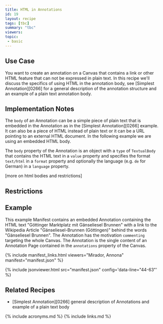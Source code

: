 ```yaml
---
title: HTML in Annotations
id: 19
layout: recipe
tags: [tbc]
summary: "tbc"
viewers:
topic: 
 - basic
---
```


## Use Case

You want to create an annotation on a Canvas that contains a link or other HTML feature that can not be expressed in plain text. In this recipe we'll discuss the specifics of using HTML in the annotation body, see [Simplest Annotation][0266] for a general description of the annotation structure and an example of a plain text annotation body.

## Implementation Notes

The `body` of an Annotation can be a simple piece of plain text that is embedded in the Annotation as in the [Simplest Annotation][0266] example. It can also be a piece of HTML instead of plain text or it can be a URL pointing to an external HTML document. In the following example we are using an embedded HTML body.

The `body` property of the Annotation is an object with a `type` of `TextualBody` that contains the HTML text in a `value` property and specifies the format `text/html` in a `format` property and optionally the language (e.g. `de` for German) in a `language` property.

[more on html bodies and restrictions]

## Restrictions


## Example

This example Manifest contains an embedded Annotation containing the HTML text "Göttinger Marktplatz mit Gänseliesel Brunnen" with a link to the Wikipedia Article "Gänseliesel-Brunnen (Göttingen)" behind the words "Gänseliesel Brunnen". The Annotation has the motivation `commenting` targeting the whole Canvas. The Annotation is the single content of an Annotation Page contained in the `annotations` property of the Canvas.

{% include manifest_links.html viewers="Mirador, Annona" manifest="manifest.json" %}

{% include jsonviewer.html src="manifest.json" config='data-line="44-63"' %}


## Related Recipes

* [Simplest Annotation][0266] general description of Annotations and example of a plain text body

{% include acronyms.md %}
{% include links.md %}

